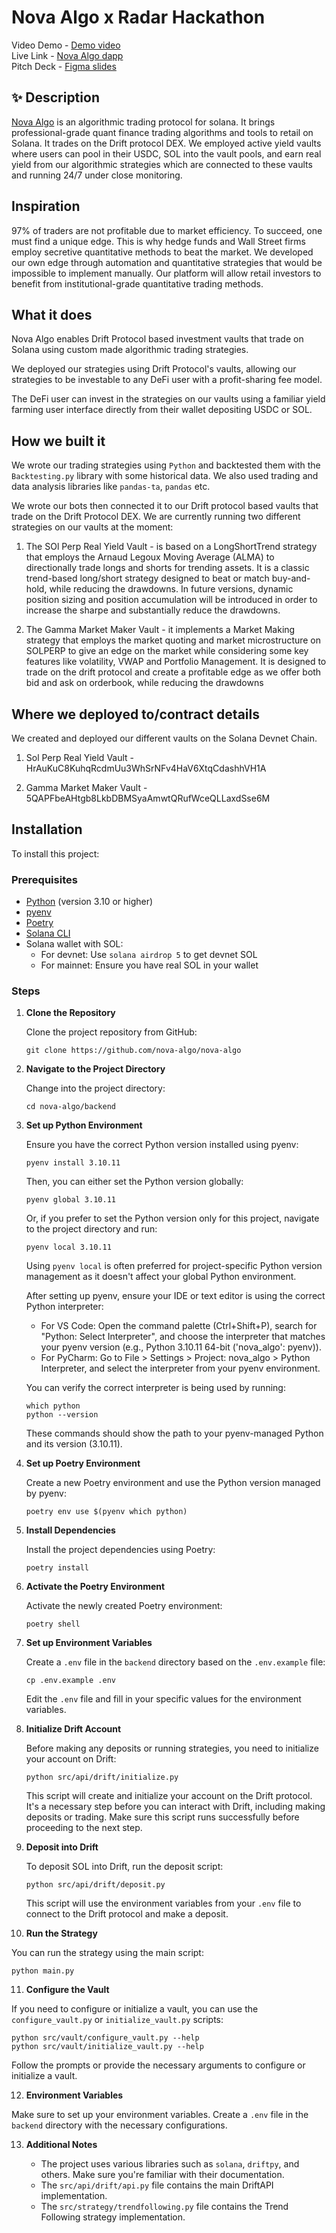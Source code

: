 # Nova Algo x Radar Hackathon

Video Demo - [Demo video](https://www.loom.com/share/8bdfc99d6cac49f9ae06746fe3b6fa8d) <br />
Live Link - [Nova Algo dapp](https://novaalgo.xyz/) <br />
Pitch Deck - [Figma slides](https://www.figma.com/proto/diEzJsJcpkEzwZfWfRqULh/Nova-Algo?node-id=1-102&t=5gDSMVrDudbXq7Zd-1&scaling=contain&content-scaling=fixed) <br/>

## ✨ Description

[Nova Algo](https://novaalgo.xyz/) is an algorithmic trading protocol for solana. It brings professional-grade quant finance trading algorithms and tools to retail on Solana. It trades on the Drift protocol DEX. We employed active yield vaults where users can pool in their USDC, SOL into the vault pools, and earn real yield from our algorithmic strategies which are connected to these vaults and running 24/7 under close monitoring.

## Inspiration
97% of traders are not profitable due to market efficiency. To succeed, one must find a unique edge. This is why hedge funds and Wall Street firms employ secretive quantitative methods to beat the market. We developed our own edge through automation and quantitative strategies that would be impossible to implement manually. Our platform will allow retail investors to benefit from institutional-grade quantitative trading methods.

## What it does
Nova Algo enables Drift Protocol based investment vaults that trade on Solana using custom made algorithmic trading strategies.

We deployed our strategies using Drift Protocol's vaults, allowing our strategies to be investable to any DeFi user with a profit-sharing fee model.

The DeFi user can invest in the strategies on our vaults using a familiar yield farming user interface directly from their wallet depositing USDC or SOL.


## How we built it

We wrote our trading strategies using `Python` and backtested them with the `Backtesting.py` library with some historical data. We also used trading and data analysis libraries like `pandas-ta`, `pandas` etc.

We wrote our bots then connected it to our Drift protocol based vaults that trade on the Drift Protocol DEX. We are currently running two different strategies on our vaults at the moment: 

1. The SOl Perp Real Yield Vault - is based on a LongShortTrend strategy that employs the Arnaud Legoux Moving Average (ALMA) to directionally trade longs and shorts for trending assets. It is a classic trend-based long/short strategy designed to beat or match buy-and-hold, while reducing the drawdowns. In future versions, dynamic position sizing and position accumulation will be introduced in order to increase the sharpe and substantially reduce the drawdowns.

2. The Gamma Market Maker Vault - it implements a Market Making strategy that employs the market quoting and market microstructure on SOLPERP to give an edge on the market while considering some key features like volatility, VWAP and Portfolio Management. It is designed to trade on the drift protocol and create a profitable edge as we offer both bid and ask on orderbook, while reducing the drawdowns

<!-- 3. The Drifting Tiger Vault - which trades the supply and demand zone strategy which trades the SOL-USD perpetual pair. Users deposit USDC into this vault. -->

## Where we deployed to/contract details

We created and deployed our different vaults on the Solana Devnet Chain.

1. Sol Perp Real Yield Vault - HrAuKuC8KuhqRcdmUu3WhSrNFv4HaV6XtqCdashhVH1A

2. Gamma Market Maker Vault - 5QAPFbeAHtgb8LkbDBMSyaAmwtQRufWceQLLaxdSse6M
<!-- 
3. Drifting Tiger Vault  - 4K1s2DtLXrYXVMYShDdLLWTLezpyTBKpTFz2DEpt8QkF -->

## Installation

To install this project:

### Prerequisites

<!-- - [Git](https://git-scm.com/downloads) -->
- [Python](https://www.python.org/downloads/) (version 3.10 or higher)
- [pyenv](https://github.com/pyenv/pyenv#installation)
- [Poetry](https://python-poetry.org/docs/#installation)
- [Solana CLI](https://docs.solanalabs.com/cli/install)
- Solana wallet with SOL:
  - For devnet: Use `solana airdrop 5` to get devnet SOL
  - For mainnet: Ensure you have real SOL in your wallet

### Steps

1. **Clone the Repository**

   Clone the project repository from GitHub:

   ```
   git clone https://github.com/nova-algo/nova-algo
   ```

2. **Navigate to the Project Directory**

   Change into the project directory:

   ```
   cd nova-algo/backend
   ```

3. **Set up Python Environment**

   Ensure you have the correct Python version installed using pyenv:

   ```
   pyenv install 3.10.11
   ```

   Then, you can either set the Python version globally:

   ```
   pyenv global 3.10.11
   ```

   Or, if you prefer to set the Python version only for this project, navigate to the project directory and run:

   ```
   pyenv local 3.10.11
   ```

   Using `pyenv local` is often preferred for project-specific Python version management as it doesn't affect your global Python environment.

   After setting up pyenv, ensure your IDE or text editor is using the correct Python interpreter:

   - For VS Code: Open the command palette (Ctrl+Shift+P), search for "Python: Select Interpreter", and choose the interpreter that matches your pyenv version (e.g., Python 3.10.11 64-bit ('nova_algo': pyenv)).
   - For PyCharm: Go to File > Settings > Project: nova_algo > Python Interpreter, and select the interpreter from your pyenv environment.

   You can verify the correct interpreter is being used by running:

   ```
   which python
   python --version
   ```

   These commands should show the path to your pyenv-managed Python and its version (3.10.11).

4. **Set up Poetry Environment**

   Create a new Poetry environment and use the Python version managed by pyenv:

   ```
   poetry env use $(pyenv which python)
   ```

5. **Install Dependencies**

   Install the project dependencies using Poetry:

   ```
   poetry install
   ```

6. **Activate the Poetry Environment**

   Activate the newly created Poetry environment:

   ```
   poetry shell
   ```

7. **Set up Environment Variables**

   Create a `.env` file in the `backend` directory based on the `.env.example` file:

   ```
   cp .env.example .env
   ```

   Edit the `.env` file and fill in your specific values for the environment variables.

8. **Initialize Drift Account**

   Before making any deposits or running strategies, you need to initialize your account on Drift:

   ```
   python src/api/drift/initialize.py
   ```

   This script will create and initialize your account on the Drift protocol. It's a necessary step before you can interact with Drift, including making deposits or trading. Make sure this script runs successfully before proceeding to the next step.

9. **Deposit into Drift**

   To deposit SOL into Drift, run the deposit script:

   ```
   python src/api/drift/deposit.py
   ```

   This script will use the environment variables from your `.env` file to connect to the Drift protocol and make a deposit.

10. **Run the Strategy**

   You can run the strategy using the main script:

   ```
   python main.py
   ```

11. **Configure the Vault**

   If you need to configure or initialize a vault, you can use the `configure_vault.py` or `initialize_vault.py` scripts:

   ```
   python src/vault/configure_vault.py --help
   python src/vault/initialize_vault.py --help
   ```

   Follow the prompts or provide the necessary arguments to configure or initialize a vault.

12. **Environment Variables**

   Make sure to set up your environment variables. Create a `.env` file in the `backend` directory with the necessary configurations.

13. **Additional Notes**

    - The project uses various libraries such as `solana`, `driftpy`, and others. Make sure you're familiar with their documentation.
    - The `src/api/drift/api.py` file contains the main DriftAPI implementation.
    - The `src/strategy/trendfollowing.py` file contains the Trend Following strategy implementation.